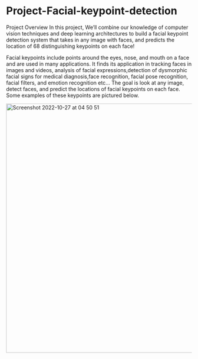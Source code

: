 # Project-Facial-keypoint-detection

Project Overview
In this project, We’ll combine our knowledge of computer vision techniques and deep learning architectures to build a facial keypoint detection system that takes in any image with faces, and predicts the location of 68 distinguishing keypoints on each face!

Facial keypoints include points around the eyes, nose, and mouth on a face and are used in many applications. It finds its application in tracking
faces in images and videos, analysis of facial expressions,detection of dysmorphic facial signs for medical diagnosis,face recognition, facial pose recognition, facial filters, and emotion recognition etc... The goal is look at any image, detect faces, and predict the locations of facial keypoints on each face. Some examples of these keypoints are pictured below.

<img width="674" alt="Screenshot 2022-10-27 at 04 50 51" src="https://user-images.githubusercontent.com/74813723/198179601-c87e6aa1-7811-44f5-bf13-8a602deef9ae.png">
